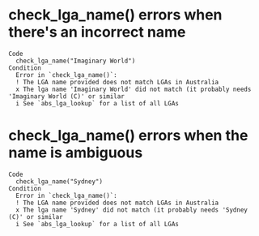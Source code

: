 # check_lga_name() errors when there's an incorrect name

    Code
      check_lga_name("Imaginary World")
    Condition
      Error in `check_lga_name()`:
      ! The LGA name provided does not match LGAs in Australia
      x The lga name 'Imaginary World' did not match (it probably needs 'Imaginary World (C)' or similar
      i See `abs_lga_lookup` for a list of all LGAs

# check_lga_name() errors when the name is ambiguous

    Code
      check_lga_name("Sydney")
    Condition
      Error in `check_lga_name()`:
      ! The LGA name provided does not match LGAs in Australia
      x The lga name 'Sydney' did not match (it probably needs 'Sydney (C)' or similar
      i See `abs_lga_lookup` for a list of all LGAs

